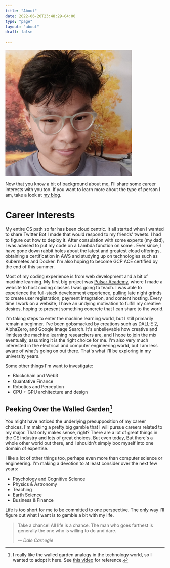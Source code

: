```yaml
---
title: "About"
date: 2022-06-20T23:48:29-04:00
type: "page"
layout: "about"
draft: false

---
```

<img src="/images/eric.jpeg" class="md" width="400" alt="Me"/>
<br>

Now that you know a bit of background about me, I'll share some career interests with you too. If you want to learn more about the type of person I am, take a look at [my blog](https://echen.io).


# Career Interests

My entire CS path so far has been cloud centric. It all started when I wanted to share Twitter Bot I made that would respond to my friends' tweets. I had to figure out how to deploy it. After consulation with some experts (my dad), I was advised to put my code on a Lambda function on some <i class="fa fa-cloud"></i>. Ever since, I have gone down rabbit holes about the latest and greatest cloud offerings, obtaining a certification in AWS and studying up on technologies such as Kubernetes and Docker. I'm also hoping to become GCP ACE certified by the end of this summer.

Most of my coding experience is from web development and a bit of machine learning. My first big project was [Pulsar Academy](/projects/pulsaracademy), where I made a website to host coding classes I was going to teach. I was able to experience the full-stack development experience, pulling late night grinds to create user registration, payment integration, and content hosting. Every time I work on a website, I have an undying motivation to fulfill my creative desires, hoping to present something concrete that I can share to the world. 

I'm taking steps to enter the machine learning world, but I still primarily remain a beginner. I've been gobsmacked by creations such as DALL·E 2, AlphaZero, and Google Image Search. It's unbelievable how creative and limitless the machine learning researchers are, and I hope to join the mix eventually, assuming it is the right choice for me. I'm also very much interested in the electrical and computer engineering world, but I am less aware of what's going on out there. That's what I'll be exploring in my university years.

Some other things I'm want to investigate:
- Blockchain and Web3
- Quantative Finance
- Robotics and Perception
- CPU + GPU architecture and design

## Peeking Over the Walled Garden[^1]
You might have noticed the underlying presupposition of my career choices. I'm making a pretty big gamble that I will pursue careers related to my major. That only makes sense, right? There are a lot of great things in the CE industry and lots of great choices. But even today, But there's a whole other world out there, and I shouldn't simply box myself into one domain of expertise. 

I like a lot of other things too, perhaps even more than computer science or engineering. I'm making a devotion to at least consider over the next few years:
- Psychology and Cognitive Science
- Physics & Astronomy
- Teaching 
- Earth Science
- Business & Finance

Life is too short for me to be committed to one perspective. The only way I'll figure out what I want is to gamble a bit with my life. 
> Take a chance! All life is a chance. The man who goes farthest is generally the one who is willing to do and dare.
> 
> -- <cite>Dale Carnegie</cite>


[^1]: I really like the walled garden analogy in the technology world, so I wanted to adopt it here. See [this video](https://www.youtube.com/watch?v=KB4_WIPE7vo) for reference.
